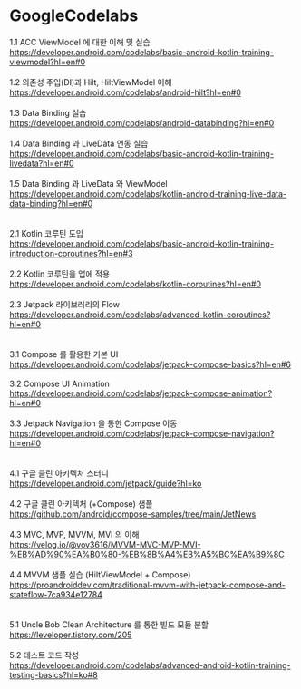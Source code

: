 # GoogleCodelabs

1.1 ACC ViewModel 에 대한 이해 및 실습
<br>https://developer.android.com/codelabs/basic-android-kotlin-training-viewmodel?hl=en#0
<br><br>
1.2 의존성 주입(DI)과 Hilt, HiltViewModel 이해
<br>https://developer.android.com/codelabs/android-hilt?hl=en#0
<br><br>
1.3 Data Binding 실습
<br>https://developer.android.com/codelabs/android-databinding?hl=en#0
<br><br>
1.4 Data Binding 과 LiveData 연동 실습
<br>https://developer.android.com/codelabs/basic-android-kotlin-training-livedata?hl=en#0
<br><br>
1.5 Data Binding 과 LiveData 와 ViewModel
<br>https://developer.android.com/codelabs/kotlin-android-training-live-data-data-binding?hl=en#0
<br><br>
<br>
2.1 Kotlin 코루틴 도입
<br>https://developer.android.com/codelabs/basic-android-kotlin-training-introduction-coroutines?hl=en#3
<br><br>
2.2 Kotlin 코루틴을 앱에 적용
<br>https://developer.android.com/codelabs/kotlin-coroutines?hl=en#0
<br><br>
2.3 Jetpack 라이브러리의 Flow
<br>https://developer.android.com/codelabs/advanced-kotlin-coroutines?hl=en#0
<br><br>
<br>
3.1 Compose 를 활용한 기본 UI
<br>https://developer.android.com/codelabs/jetpack-compose-basics?hl=en#6
<br><br>
3.2 Compose UI Animation
<br>https://developer.android.com/codelabs/jetpack-compose-animation?hl=en#0
<br><br>
3.3 Jetpack Navigation 을 통한 Compose 이동
<br>https://developer.android.com/codelabs/jetpack-compose-navigation?hl=en#0
<br><br>
<br>
4.1 구글 클린 아키텍처 스터디
<br>https://developer.android.com/jetpack/guide?hl=ko
<br><br>
4.2 구글 클린 아키텍처 (+Compose) 샘플
<br>https://github.com/android/compose-samples/tree/main/JetNews
<br><br>
4.3 MVC, MVP, MVVM, MVI 의 이해
<br>https://velog.io/@vov3616/MVVM-MVC-MVP-MVI-%EB%AD%90%EA%B0%80-%EB%8B%A4%EB%A5%BC%EA%B9%8C
<br><br>
4.4 MVVM 샘플 실습 (HiltViewModel + Compose)
<br>https://proandroiddev.com/traditional-mvvm-with-jetpack-compose-and-stateflow-7ca934e12784
<br><br>
<br>
5.1 Uncle Bob Clean Architecture 를 통한 빌드 모듈 분할
<br>https://leveloper.tistory.com/205
<br><br>
5.2 테스트 코드 작성
<br>https://developer.android.com/codelabs/advanced-android-kotlin-training-testing-basics?hl=ko#8
<br><br>

